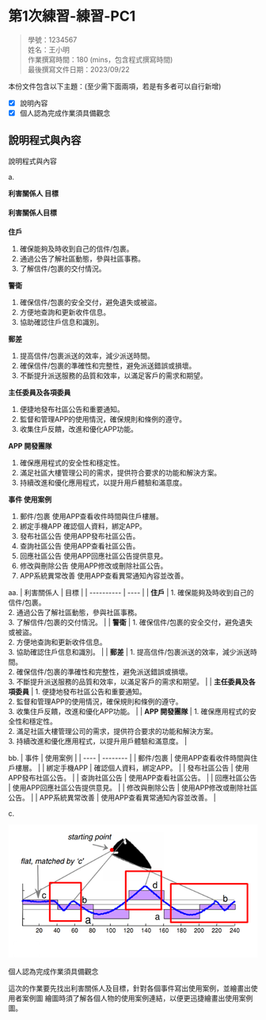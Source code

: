 # 第1次練習-練習-PC1
>
>學號：1234567
><br />
>姓名：王小明
><br />
>作業撰寫時間：180 (mins，包含程式撰寫時間)
><br />
>最後撰寫文件日期：2023/09/22
>

本份文件包含以下主題：(至少需下面兩項，若是有多者可以自行新增)
- [x] 說明內容
- [x] 個人認為完成作業須具備觀念

## 說明程式與內容




說明程式與內容

a.

**利害關係⼈ ⽬標**



#### 利害關係人目標

**住戶**

1. 確保能夠及時收到自己的信件/包裹。
2. 通過公告了解社區動態，參與社區事務。
3. 了解信件/包裹的交付情況。

**警衛**

1. 確保信件/包裹的安全交付，避免遺失或被盜。
2. 方便地查詢和更新收件信息。
3. 協助確認住戶信息和識別。

**郵差**

1. 提高信件/包裹派送的效率，減少派送時間。
2. 確保信件/包裹的準確性和完整性，避免派送錯誤或損壞。
3. 不斷提升派送服務的品質和效率，以滿足客戶的需求和期望。

**主任委員及各項委員**

1. 便捷地發布社區公告和重要通知。
2. 監督和管理APP的使用情況，確保規則和條例的遵守。
3. 收集住戶反饋，改進和優化APP功能。

**APP 開發團隊**

1. 確保應用程式的安全性和穩定性。
2. 滿足社區大樓管理公司的需求，提供符合要求的功能和解決方案。
3. 持續改進和優化應用程式，以提升用戶體驗和滿意度。

**事件 使⽤案例**

1. 郵件/包裹 使用APP查看收件時間與住戶樓層。
2. 綁定手機APP 確認個人資料，綁定APP。
3. 發布社區公告 使用APP發布社區公告。
4. 查詢社區公告 使用APP查看社區公告。
5. 回應社區公告 使用APP回應社區公告提供意見。
6. 修改與刪除公告 使用APP修改或刪除社區公告。
7. APP系統異常改善 使用APP查看異常通知內容並改善。



aa.
| 利害關係人 | 目標 |
| ---------- | ---- |
| **住戶**   | 1. 確保能夠及時收到自己的信件/包裹。<br>2. 通過公告了解社區動態，參與社區事務。<br>3. 了解信件/包裹的交付情況。 |
| **警衛**   | 1. 確保信件/包裹的安全交付，避免遺失或被盜。<br>2. 方便地查詢和更新收件信息。<br>3. 協助確認住戶信息和識別。 |
| **郵差**   | 1. 提高信件/包裹派送的效率，減少派送時間。<br>2. 確保信件/包裹的準確性和完整性，避免派送錯誤或損壞。<br>3. 不斷提升派送服務的品質和效率，以滿足客戶的需求和期望。 |
| **主任委員及各項委員** | 1. 便捷地發布社區公告和重要通知。<br>2. 監督和管理APP的使用情況，確保規則和條例的遵守。<br>3. 收集住戶反饋，改進和優化APP功能。 |
| **APP 開發團隊** | 1. 確保應用程式的安全性和穩定性。<br>2. 滿足社區大樓管理公司的需求，提供符合要求的功能和解決方案。<br>3. 持續改進和優化應用程式，以提升用戶體驗和滿意度。 |

bb.
| 事件 | 使用案例 |
| ---- | -------- |
| 郵件/包裹 | 使用APP查看收件時間與住戶樓層。 |
| 綁定手機APP | 確認個人資料，綁定APP。 |
| 發布社區公告 | 使用APP發布社區公告。 |
| 查詢社區公告 | 使用APP查看社區公告。 |
| 回應社區公告 | 使用APP回應社區公告提供意見。 |
| 修改與刪除公告 | 使用APP修改或刪除社區公告。 |
| APP系統異常改善 | 使用APP查看異常通知內容並改善。 |


c.

![](https://github.com/tangjy0108/112-2PC1/blob/main/ArrowHead.png?raw=true)

個⼈認為完成作業須具備觀念

這次的作業要先找出利害關係⼈及⽬標，針對各個事件寫出使⽤案例，並繪畫出使⽤者案例圖 繪圖時須了解各個⼈物的使⽤案例連結，以便更迅捷繪畫出使⽤案例圖。


